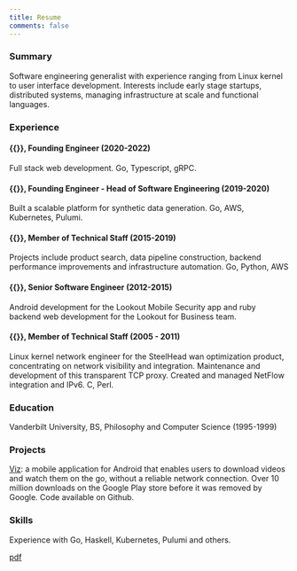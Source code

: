 ```yaml
---
title: Resume
comments: false
---
```


### Summary

Software engineering generalist with experience ranging from Linux kernel to
user interface development. Interests include early stage startups,
distributed systems, managing infrastructure at scale and functional languages.

### Experience

#### {{<newtabref href="https://conductorone.com" title="ConductorOne">}}, Founding Engineer (2020-2022)

Full stack web development. Go, Typescript, gRPC.

#### {{<newtabref href="https://synthesis.ai" title="Synthesis AI">}}, Founding Engineer - Head of Software Engineering (2019-2020)

Built a scalable platform for synthetic data generation. Go, AWS, Kubernetes, Pulumi.

#### {{<newtabref href="https://wish.com" title="Wish">}}, Member of Technical Staff (2015-2019)

Projects include product search, data pipeline construction, backend
performance improvements and infrastructure automation. Go, Python, AWS

#### {{<newtabref href="https://lookout.com" title="Lookout">}}, Senior Software Engineer (2012-2015)

Android development for the Lookout Mobile Security app and ruby backend web
development for the Lookout for Business team.

#### {{<newtabref href="https://en.wikipedia.org/wiki/Riverbed_Technology" title="Riverbed Technology">}}, Member of Technical Staff (2005 - 2011)

Linux kernel network engineer for the SteelHead wan optimization product, concentrating on
network visibility and integration. Maintenance and development of this transparent TCP
proxy. Created and managed NetFlow integration and IPv6. C, Perl.

### Education

Vanderbilt University, BS, Philosophy and Computer Science (1995-1999)

### Projects

[Viz](https://github.com/svrana/Viz): a mobile application for Android that
enables users to download videos and watch them on the go, without a reliable
network connection. Over 10 million downloads on the Google Play store before
it was removed by Google. Code available on Github.

### Skills

Experience with Go, Haskell, Kubernetes, Pulumi and others.

[pdf](https://hosted.vranix.com/shaw-vrana-resume.pdf)
